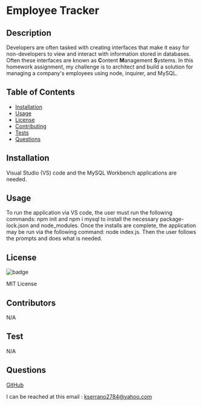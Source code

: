 
  # Employee Tracker
  ## Description
  Developers are often tasked with creating interfaces that make it easy for non-developers to view and interact with information stored in databases. Often these interfaces are known as **C**ontent **M**anagement **S**ystems. In this homework assignment, my challenge is to architect and build a solution for managing a company's employees using node, inquirer, and MySQL.

  ## Table of Contents
  * [Installation](#installation)
  * [Usage](#usage)
  * [License](#license)
  * [Contributing](#contributors)
  * [Tests](#test)
  * [Questions](#questions)
  
  ## Installation
  <p> Visual Studio (VS) code and the MySQL Workbench applications are needed.</p>

  ## Usage
  <p> To run the application via VS code, the user must run the following commands: npm init and npm i mysql to install the necessary package-lock.json and node_modules. Once the installs are complete, the application may be run via the following command: node index.js. Then the user follows the prompts and does what is needed.</p>

  ## License
  <img>![badge](https://img.shields.io/badge/license-MIT%20License-brightgreen)</img>
  <p>MIT License</p>

  ## Contributors
  <p>N/A</p>

  ## Test
  <p> N/A</p>
  
  ## Questions
  <a href = "https://github.com/kevinserrano"> GitHub </a> 

  I can be reached at this email : <a href= "mailto:kserrano2784@yahoo.com">kserrano2784@yahoo.com</a>